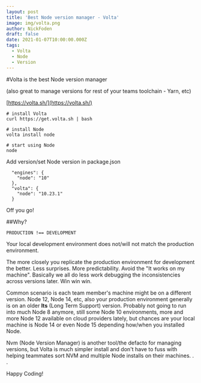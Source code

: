 ```yaml
---
layout: post
title: 'Best Node version manager - Volta'
image: img/volta.png
author: NickFoden
draft: false
date: 2021-01-07T10:00:00.000Z
tags:
  - Volta
  - Node
  - Version
---
```


#Volta is the best Node version manager

(also great to manage versions for rest of your teams toolchain - Yarn, etc)

[https://volta.sh/](https://volta.sh/)

```
# install Volta
curl https://get.volta.sh | bash

# install Node
volta install node

# start using Node
node
```

Add version/set Node version in package.json

```
  "engines": {
    "node": "10"
  },
  "volta": {
    "node": "10.23.1"
  }
```

Off you go!

##Why?

```
PRODUCTION !== DEVELOPMENT
```

Your local development environment does not/will not match the production environment.

The more closely you replicate the production environment for development the better. Less surprises. More predictability. Avoid the "It works on my machine". Basically we all do less work debugging the inconsistencies across versions later. Win win win.

Common scenario is each team member's machine might be on a different version. Node 12, Node 14, etc, also your production environment generally is on an older <b>lts</b> (Long Term Support) version. Probably not going to run into much Node 8 anymore, still some Node 10 environments, more and more Node 12 available on cloud providers lately, but chances are your local machine is Node 14 or even Node 15 depending how/when you installed Node.

Nvm (Node Version Manager) is another tool/the defacto for managing versions, but Volta is much simpler install and don't have to fuss with helping teammates sort NVM and multiple Node installs on their machines. . .

Happy Coding!
